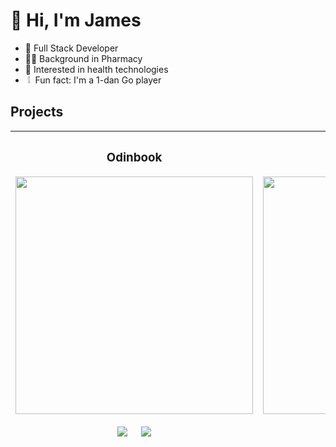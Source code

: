 # :wave: Hi, I'm James
- :triangular_flag_on_post: Full Stack Developer
- :man_health_worker: Background in Pharmacy
- :bicyclist: Interested in health technologies
- &nbsp;:grey_exclamation: &nbsp;Fun fact: I'm a 1-dan Go player
## Projects

| <h3>Odinbook</h3> <img src="https://user-images.githubusercontent.com/88938117/202895196-fce52b1c-1e91-42a5-9340-59e845a79464.png" width="380"><br><br> <img src="https://img.shields.io/badge/Code-lightgrey?style=for-the-badge&logo=github&color=black"/> &nbsp; &nbsp; <img src="https://img.shields.io/badge/-demo-purple?style=for-the-badge&color=3C005A"/> | <h3>Chess</h3> <img src="https://user-images.githubusercontent.com/88938117/202895199-fa07bcb8-c4e8-4723-90f3-1764e3e3068b.png" alt="chess" width="380"><br><br> <img src="https://img.shields.io/badge/Code-lightgrey?style=for-the-badge&logo=github&color=black"/> &nbsp; &nbsp; <img src="https://img.shields.io/badge/-demo-purple?style=for-the-badge&color=3C005A"/>  |
|----------|-------|

